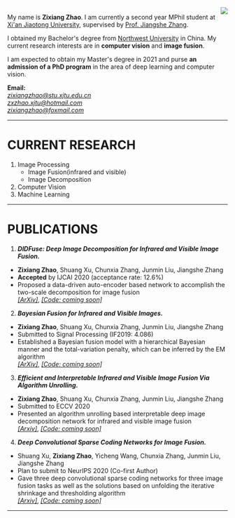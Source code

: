 <img align="right" src="https://raw.githubusercontent.com/mzlogin/mzlogin.github.io/master/images/posts/markdown/demo.png"/>

My name is **Zixiang Zhao**. I am currently a second year MPhil student at [Xi'an Jiaotong University](http://www.xjtu.edu.cn/), supervised by [Prof. Jiangshe Zhang](http://gr.xjtu.edu.cn/web/jszhang). 

I obtained my Bachelor's degree from [Northwest University](http://www.nwu.edu.cn/) in China. My current research interests are in **computer vision** and **image fusion**. 

I am expected to obtain my Master's degree in 2021 and purse **an admission of a PhD program** in the area of deep learning and computer vision.

**Email:**  
*zixiangzhao@stu.xjtu.edu.cn*  
*zxzhao.xjtu@hotmail.com*  
*zixiangzhao@foxmail.com*

---
# CURRENT RESEARCH

1. Image Processing
   - Image Fusion(infrared and visible)
   - Image Decomposition
2. Computer Vision
3. Machine Learning

---

# PUBLICATIONS

1. ***DIDFuse: Deep Image Decomposition for Infrared and Visible Image Fusion.***
* **Zixiang Zhao**, Shuang Xu, Chunxia Zhang, Junmin Liu, Jiangshe Zhang
* **Accepted** by IJCAI 2020 (acceptance rate: 12.6%)
* Proposed a data-driven auto-encoder based network to accomplish the two-scale decomposition for image fusion  
[*[ArXiv]*](https://arxiv.org/abs/2003.09210v1), [*[Code: coming soon]*]()

2. ***Bayesian Fusion for Infrared and Visible Images.***
* **Zixiang Zhao**, Shuang Xu, Chunxia Zhang, Junmin Liu, Jiangshe Zhang
* Submitted to Signal Processing (IF2019: 4.086)     
* Established a Bayesian fusion model with a hierarchical Bayesian manner and the total-variation penalty, which can be inferred by the EM algorithm  
[*[ArXiv]*](https://arxiv.org/abs/2005.05839), [*[Code: coming soon]*]()

3. ***Efficient and Interpretable Infrared and Visible Image Fusion Via Algorithm Unrolling.***
* **Zixiang Zhao**, Shuang Xu, Chunxia Zhang, Junmin Liu, Jiangshe Zhang
* Submitted to ECCV 2020                                                  
* Presented an algorithm unrolling based interpretable deep image decomposition network for infrared and visible image fusion  
[*[Arxiv]*](https://arxiv.org/abs/2005.05896), [*[Code: coming soon]*]()

4. ***Deep Convolutional Sparse Coding Networks for Image Fusion.***
* Shuang Xu, **Zixiang Zhao**, Yicheng Wang, Chunxia Zhang, Junmin Liu, Jiangshe Zhang
* Plan to submit to NeurIPS 2020 (Co-first Author) 
* Gave three deep convolutional sparse coding networks for three image fusion tasks as well as the solutions based on unfolding the iterative shrinkage and thresholding algorithm    
[*[Arxiv]*](https://arxiv.org/abs/2005.08448), [*[Code: coming soon]*]()

---


